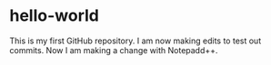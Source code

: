 # hello-world
This is my first GitHub repository.
I am now making edits to test out commits.
Now I am making a change with Notepadd++.